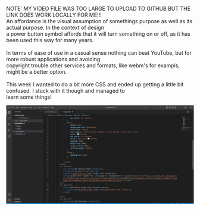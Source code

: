 NOTE: MY VIDEO FILE WAS TOO LARGE TO UPLOAD TO GITHUB BUT THE LINK DOES WORK LOCALLY FOR ME!!!<br/>
An affordance is the visual assumption of somethings purpose as well as its actual purpose. In the context of design <br/>
a power button symbol affords that it will turn something on or off, as it has been used this way for many years.<br/>
<br/>
In terms of ease of use in a casual sense nothing can beat YouTube, but for more robust applications and avoiding <br/>
copyright trouble other services and formats, like webm's for exampls, might be a better option.
<br/><br/>
This week I wanted to do a bit more CSS and ended up getting a little bit confused. I stuck with it though and managed to <br/>
learn some things!

![Screenshot](./images/screenshot.png)
